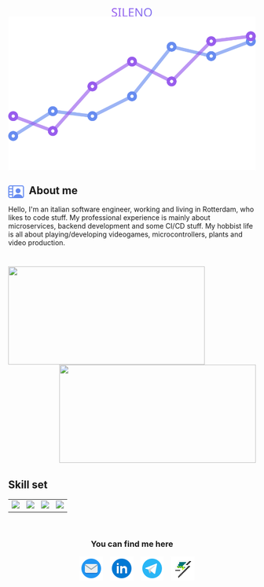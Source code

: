<p>
    <div align='center'>
        <img align='center' src="sileno.svg" alt="SILENO">
    </div>
    <div align='center'>
            <img align='center' src="animated-svg.svg" alt="SILENO">
    </div>
    <div>
    <img align="left" src = "person.svg" width=32px height=32px style="margin-right: 10px;">
    <h2 align="left" font-weight="bold">About me</h2>
    </div>
    <p>
        Hello, I'm an italian software engineer, working and living in Rotterdam, who likes to code stuff.
        My professional experience is mainly about microservices, backend development and some CI/CD stuff.
        My hobbist life is all about playing/developing videogames, microcontrollers, plants and video production.
    </p>
    <p align='center'>
        <h1 align="center"></h1>
        <div>
        <img align="left" height="200px" width="400px" src="https://github-readme-stats.vercel.app/api?username=silenoid&show_icons=true&count_private=true&theme=github_dark&hide_border=true&hide=issues,contribs&bg_color=00000000" />
        <img align="right" height="200px" width="400px" src="https://github-readme-stats.vercel.app/api/top-langs/?username=silenoid&layout=compact&hide_border=true&theme=github_dark&langs_count=9&bg_color=00000000" />
        </div>
        <img height="200px"/>
        <br>
        <h2 font-weight="bold">Skill set</h2>
        <table cellspacing="0" cellpadding="0" style="border: none;">
            <tr>
                <td><img src="https://cdn.iconscout.com/icon/free/png-256/codeigniter-5-1175246.png?raw=true" width="200"></td>
                <td><img src="https://cdn.iconscout.com/icon/free/png-256/laravel-3-1175147.png?raw=true" width="200"></td>
                <td><img src="https://cdn.iconscout.com/icon/free/png-256/javascript-1-225993.png?raw=true" width="200"></td>
                <td><img src="https://cdn.iconscout.com/icon/free/png-256/extjs-458279.png?raw=true" width="200"></td>
            </tr>
        </table>
        <br/>
        <h3 align="center" >You can find me here</h3>
        <p align="center">
            <div align="center"  class="icons-social" style="margin-left: 10px;">
                <a style="margin-left: 10px;"  target="_blank" href="mailto:silenovc@gmail.com">
                <img src="icons\icons8-circled-envelope-48.png" ></a>
                <a style="margin-left: 10px;" target="_blank" href="https://www.linkedin.com/in/vincenzocanfora/">
                <img src="icons\icons8-linkedin-circled-48.png"></a>
                <a style="margin-left: 10px;" target="_blank" href="https://t.me/silenoid">
                <img src="icons\icons8-telegram-app-48.png"></a>
                <a style="margin-left: 10px;" target="_blank" href="https://gamejolt.com/games/joseph/59447">
                <img src="icons\icons8-game-jolt-48.png" ></a>
            </div>
        </p>
    </p>
</p>
